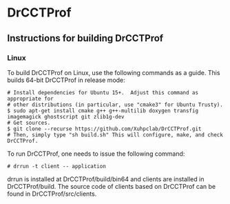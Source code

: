 # DrCCTProf

## Instructions for building DrCCTProf

### Linux

To build DrCCTProf on Linux, use the following commands as a guide. This builds 64-bit DrCCTProf in release mode:

```
# Install dependencies for Ubuntu 15+.  Adjust this command as appropriate for
# other distributions (in particular, use "cmake3" for Ubuntu Trusty).
$ sudo apt-get install cmake g++ g++-multilib doxygen transfig imagemagick ghostscript git zlib1g-dev
# Get sources.
$ git clone --recurse https://github.com/Xuhpclab/DrCCTProf.git
# Then, simply type "sh build.sh" This will configure, make, and check DrCCTProf.
```

To run DrCCTProf, one needs to issue the following command:

```
# drrun -t client -- application
```

drrun is installed at DrCCTProf/build/bin64 and clients are installed in DrCCTProf/build. The source code of clients based on DrCCTProf can be found in DrCCTProf/src/clients.

